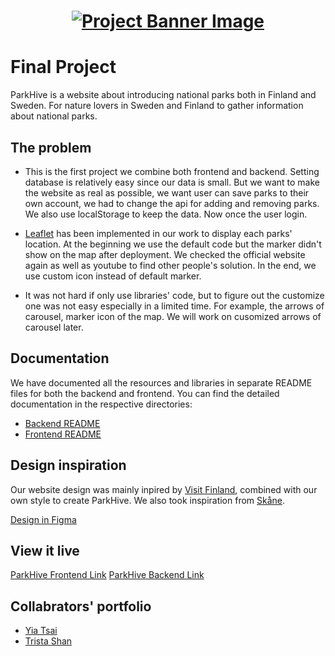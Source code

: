<h1 align="center">
  <a href="">
    <img src="./parkHive-cover.png" alt="Project Banner Image">
  </a>
</h1>

# Final Project

ParkHive is a website about introducing national parks both in Finland and Sweden.  For nature lovers in Sweden and Finland to gather information about national parks. 

## The problem

- This is the first project we combine both frontend and backend. Setting database is relatively easy since our data is small. But we want to make the website as real as possible, we want user can save parks to their own account, we had to change the api for adding and removing parks. We also use localStorage to keep the data. Now once the user login.

- [Leaflet](https://leafletjs.com/) has been implemented in our work to display each parks' location. At the beginning we use the default code but the marker didn't show on the map after deployment. We checked the official website again as well as youtube to find other people's solution. In the end, we use custom icon instead of default marker. 

- It was not hard if only use libraries' code, but to figure out the customize one was not easy especially in a limited time. For example, the arrows of carousel, marker icon of the map. We will work on cusomized arrows of carousel later. 

## Documentation

We have documented all the resources and libraries in separate README files for both the backend and frontend. You can find the detailed documentation in the respective directories:
- [Backend README](./backend/README.md)
- [Frontend README](./frontend/README.md)

## Design inspiration

Our website design was mainly inpired by [Visit Finland](https://www.visitfinland.com/en/), combined with our own style to create ParkHive. 
We also took inspiration from [Skåne](https://visitskane.com/). 

[Design in Figma](https://www.figma.com/design/WACN2weddzXbjb0yrVwHyx/National-Parks?node-id=20-576&t=1mGpOpHNuaNr9GFL-1)

## View it live

[ParkHive Frontend Link](https://parkhive.netlify.app)
[ParkHive Backend Link](https://parkhive.onrender.com)

## Collabrators' portfolio
- [Yia Tsai](https://yia-porfolio.netlify.app/)
- [Trista Shan](https://trista-portfolio.netlify.app/)
